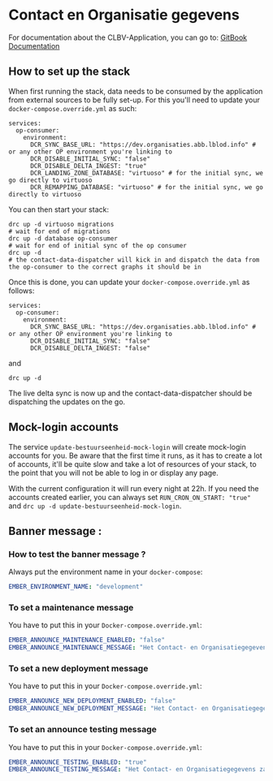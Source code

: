 # Contact en Organisatie gegevens

For documentation about the CLBV-Application, you can go to: [GitBook Documentation](https://app.gitbook.com/o/-MP9Yduzf5xu7wIebqPG/s/O4tUAyb57Hcu6xbEK2aU/)

## How to set up the stack

When first running the stack, data needs to be consumed by the application from external sources to be fully set-up. For this you'll need to update your `docker-compose.override.yml` as such:
```
services:
  op-consumer:
    environment:
      DCR_SYNC_BASE_URL: "https://dev.organisaties.abb.lblod.info" # or any other OP environment you're linking to
      DCR_DISABLE_INITIAL_SYNC: "false"
      DCR_DISABLE_DELTA_INGEST: "true"
      DCR_LANDING_ZONE_DATABASE: "virtuoso" # for the initial sync, we go directly to virtuoso
      DCR_REMAPPING_DATABASE: "virtuoso" # for the initial sync, we go directly to virtuoso
```

You can then start your stack:
```
drc up -d virtuoso migrations
# wait for end of migrations
drc up -d database op-consumer
# wait for end of initial sync of the op consumer
drc up -d
# the contact-data-dispatcher will kick in and dispatch the data from the op-consumer to the correct graphs it should be in
```

Once this is done, you can update your `docker-compose.override.yml` as follows:
```
services:
  op-consumer:
    environment:
      DCR_SYNC_BASE_URL: "https://dev.organisaties.abb.lblod.info" # or any other OP environment you're linking to
      DCR_DISABLE_INITIAL_SYNC: "false"
      DCR_DISABLE_DELTA_INGEST: "false"
```

and
```
drc up -d
```

The live delta sync is now up and the contact-data-dispatcher should be dispatching the updates on the go.

## Mock-login accounts

The service `update-bestuurseenheid-mock-login` will create mock-login accounts for you. Be aware that the first time it runs, as it has to create a lot of accounts, it'll be quite slow and take a lot of resources of your stack, to the point that you will not be able to log in or display any page.

With the current configuration it will run every night at 22h. If you need the accounts created earlier, you can always set `RUN_CRON_ON_START: "true"` and `drc up -d update-bestuurseenheid-mock-login`.

## Banner message : 

### **How to test the banner message ?**

Always put the environment name in your `docker-compose`:
```yaml
EMBER_ENVIRONMENT_NAME: "development"
```

### To set a maintenance message
You have to put this in your `Docker-compose.override.yml`:
```yaml
EMBER_ANNOUNCE_MAINTENANCE_ENABLED: "false"
EMBER_ANNOUNCE_MAINTENANCE_MESSAGE: "Het Contact- en Organisatiegegevens zal donderdag 29/05 tussen 12:00 en 15.00 u. onbeschikbaar zijn wegens onderhoud"
```

### To set a new deployment message
You have to put this in your `Docker-compose.override.yml`:
```yaml
EMBER_ANNOUNCE_NEW_DEPLOYMENT_ENABLED: "false"
EMBER_ANNOUNCE_NEW_DEPLOYMENT_MESSAGE: "Het Contact- en Organisatiegegevens zal vanaf donderdag 24/03, 19.00 uur t.e.m. vrijdag 25/03 8.00 uur onbeschikbaar zijn wegens de uitrol van een nieuwe versie"
```

### To set an announce testing message
You have to put this in your `Docker-compose.override.yml`:
```yaml
EMBER_ANNOUNCE_TESTING_ENABLED: "true"
EMBER_ANNOUNCE_TESTING_MESSAGE: "Het Contact- en Organisatiegegevens zal vandaag, donderdag 24/03, niet stabiel zijn wegens uitvoering van testen."
```
